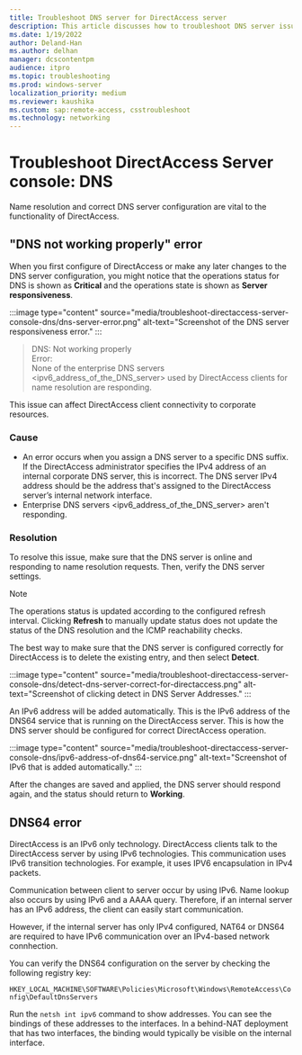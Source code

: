 ```yaml
---
title: Troubleshoot DNS server for DirectAccess server
description: This article discusses how to troubleshoot DNS server issues for DirectAccess server.
ms.date: 1/19/2022
author: Deland-Han
ms.author: delhan
manager: dcscontentpm
audience: itpro
ms.topic: troubleshooting
ms.prod: windows-server
localization_priority: medium
ms.reviewer: kaushika
ms.custom: sap:remote-access, csstroubleshoot
ms.technology: networking
---
```

# Troubleshoot DirectAccess Server console: DNS

Name resolution and correct DNS server configuration are vital to the functionality of DirectAccess.

## "DNS not working properly" error

When you first configure of DirectAccess or make any later changes to the DNS server configuration, you might notice that the operations status for DNS is shown as **Critical** and the operations state is shown as **Server responsiveness**.

:::image type="content" source="media/troubleshoot-directaccess-server-console-dns/dns-server-error.png" alt-text="Screenshot of the DNS server responsiveness error." :::

> DNS: Not working properly  
> Error:  
> None of the enterprise DNS servers \<ipv6_address_of_the_DNS_server\> used by DirectAccess clients for name resolution are responding.

This issue can affect DirectAccess client connectivity to corporate resources.

### Cause

- An error occurs when you assign a DNS server to a specific DNS suffix. If the DirectAccess administrator specifies the IPv4 address of an internal corporate DNS server, this is incorrect. The DNS server IPv4 address should be the address that's assigned to the DirectAccess server’s internal network interface.
- Enterprise DNS servers \<ipv6_address_of_the_DNS_server\> aren't responding.

### Resolution

To resolve this issue, make sure that the DNS server is online and responding to name resolution requests. Then, verify the DNS server settings.

> [!Note]
> The operations status is updated according to the configured refresh interval. Clicking **Refresh** to manually update status does not update the status of the DNS resolution and the ICMP reachability checks.

The best way to make sure that the DNS server is configured correctly for DirectAccess is to delete the existing entry, and then select **Detect**.

:::image type="content" source="media/troubleshoot-directaccess-server-console-dns/detect-dns-server-correct-for-directaccess.png" alt-text="Screenshot of clicking detect in DNS Server Addresses." :::

An IPv6 address will be added automatically. This is the IPv6 address of the DNS64 service that is running on the DirectAccess server. This is how the DNS server should be configured for correct DirectAccess operation.

:::image type="content" source="media/troubleshoot-directaccess-server-console-dns/ipv6-address-of-dns64-service.png" alt-text="Screenshot of IPv6 that is added automatically." :::

After the changes are saved and applied, the DNS server should respond again, and the status should return to **Working**.

## DNS64 error

DirectAccess is an IPv6 only technology. DirectAccess clients talk to the DirectAccess server by using IPv6 technologies. This communication uses IPv6 transition technologies. For example, it uses IPV6 encapsulation in IPv4 packets.

Communication between client to server occur by using IPv6. Name lookup also occurs by using IPv6 and a AAAA query. Therefore, if an internal server has an IPv6 address, the client can easily start communication.

However, if the internal server has only IPv4 configured, NAT64 or DNS64 are required to have IPv6 communication over an IPv4-based network connhection.

You can verify the DNS64 configuration on the server by checking the following registry key:  

`HKEY_LOCAL_MACHINE\SOFTWARE\Policies\Microsoft\Windows\RemoteAccess\Config\DefaultDnsServers`

Run the `netsh int ipv6` command to show addresses. You can see the bindings of these addresses to the interfaces. In a behind-NAT deployment that has two interfaces, the binding would typically be visible on the internal interface.
